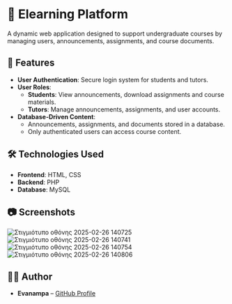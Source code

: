 # 🏫 Elearning Platform

A dynamic web application designed to support undergraduate courses by managing users, announcements, assignments, and course documents.

## 📌 Features
- **User Authentication**: Secure login system for students and tutors.
- **User Roles**:
  - **Students**: View announcements, download assignments and course materials.
  - **Tutors**: Manage announcements, assignments, and user accounts.
- **Database-Driven Content**:
  - Announcements, assignments, and documents stored in a database.
  - Only authenticated users can access course content.

## 🛠️ Technologies Used
- **Frontend**: HTML, CSS
- **Backend**: PHP
- **Database**: MySQL

## 📷 Screenshots

![Στιγμιότυπο οθόνης 2025-02-26 140725](https://github.com/user-attachments/assets/adb37ba0-a224-4cf6-bf63-bfe75f7a39fa)
![Στιγμιότυπο οθόνης 2025-02-26 140741](https://github.com/user-attachments/assets/5939e4d4-a76a-4acd-8865-1af7872ba71f)
![Στιγμιότυπο οθόνης 2025-02-26 140754](https://github.com/user-attachments/assets/3df8a58e-e44d-49cd-a900-b7ddb194e7d1)
![Στιγμιότυπο οθόνης 2025-02-26 140806](https://github.com/user-attachments/assets/6db9a89a-3507-4517-a987-533922241d42)


## 👩‍💻 Author
- **Evanampa** – [GitHub Profile](https://github.com/evanampa)

